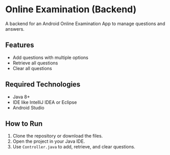 # Online Examination (Backend)

A backend for an Android Online Examination App to manage questions and answers.

## Features
- Add questions with multiple options
- Retrieve all questions
- Clear all questions

## Required Technologies
- Java 8+
- IDE like IntelliJ IDEA or Eclipse
- Android Studio

## How to Run
1. Clone the repository or download the files.
2. Open the project in your Java IDE.
3. Use `Controller.java` to add, retrieve, and clear questions.
